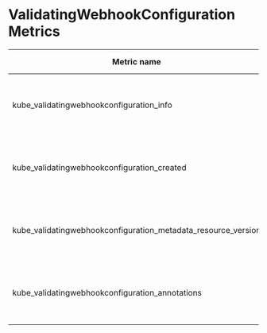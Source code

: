 # ValidatingWebhookConfiguration Metrics

| Metric name| Metric type | Labels/tags | Status |
| ---------- | ----------- | ----------- | ----------- |
| kube_validatingwebhookconfiguration_info | Gauge | `validatingwebhookconfiguration`=&lt;validatingwebhookconfiguration-name&gt; <br> `namespace`=&lt;validatingwebhookconfiguration-namespace&gt; | EXPERIMENTAL |
| kube_validatingwebhookconfiguration_created  | Gauge | `validatingwebhookconfiguration`=&lt;validatingwebhookconfiguration-name&gt; <br> `namespace`=&lt;validatingwebhookconfiguration-namespace&gt; | EXPERIMENTAL |
| kube_validatingwebhookconfiguration_metadata_resource_version | Gauge | `validatingwebhookconfiguration`=&lt;validatingwebhookconfiguration-name&gt; <br> `namespace`=&lt;validatingwebhookconfiguration-namespace&gt; | EXPERIMENTAL |
| kube_validatingwebhookconfiguration_annotations | Gauge | `validatingwebhookconfiguration`=&lt;validatingwebhookconfiguration-name&gt; <br> `namespace`=&lt;validatingwebhookconfiguration-namespace&gt; | EXPERIMENTAL |
